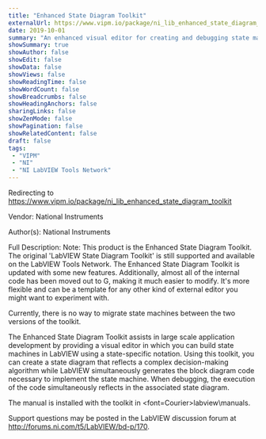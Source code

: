 ```yaml
---
title: "Enhanced State Diagram Toolkit"
externalUrl: https://www.vipm.io/package/ni_lib_enhanced_state_diagram_toolkit
date: 2019-10-01
summary: "An enhanced visual editor for creating and debugging state machines in LabVIEW"
showSummary: true
showAuthor: false
showEdit: false
showData: false
showViews: false
showReadingTime: false
showWordCount: false
showBreadcrumbs: false
showHeadingAnchors: false
sharingLinks: false
showZenMode: false
showPagination: false
showRelatedContent: false
draft: false
tags:
 - "VIPM"
 - "NI"
 - "NI LabVIEW Tools Network"
---
```


Redirecting to https://www.vipm.io/package/ni_lib_enhanced_state_diagram_toolkit

Vendor: National Instruments

Author(s): National Instruments
 
Full Description:
Note: This product is the Enhanced State Diagram Toolkit. The original 'LabVIEW State Diagram Toolkit' is still supported and available on the LabVIEW Tools Network. The Enhanced State Diagram Toolkit is updated with some new features. Additionally, almost all of the internal code has been moved out to G, making it much easier to modify. It's more flexible and can be a template for any other kind of external editor you might want to experiment with.

Currently, there is no way to migrate state machines between the two versions of the toolkit.

The Enhanced State Diagram Toolkit assists in large scale application development by providing a visual editor in which you can build state machines in LabVIEW using a state-specific notation. Using this toolkit, you can create a state diagram that reflects a complex decision-making algorithm while LabVIEW simultaneously generates the block diagram code necessary to implement the state machine. When debugging, the execution of the code simultaneously reflects in the associated state diagram.

The manual is installed with the toolkit in <font=Courier>labview\\manuals</font>.

Support questions may be posted in the LabVIEW discussion forum at http://forums.ni.com/t5/LabVIEW/bd-p/170.